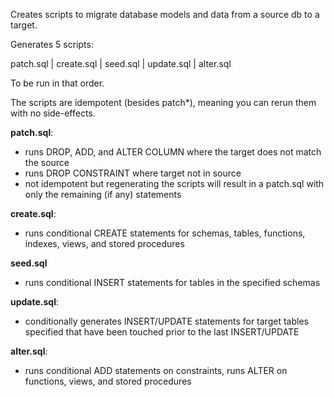 Creates scripts to migrate database models and data from a source db to a target.

Generates 5 scripts:

patch.sql | create.sql | seed.sql | update.sql | alter.sql

To be run in that order. 

The scripts are idempotent (besides patch*), meaning you can rerun them with no side-effects.

**patch.sql**:  
+ runs DROP, ADD, and ALTER COLUMN where the target does not match the source  
+ runs DROP CONSTRAINT where target not in source  
+ not idempotent but regenerating the scripts will result in a patch.sql with only the remaining (if any) statements  

**create.sql**:
+ runs conditional CREATE statements for schemas, tables, functions, indexes, views, and stored procedures   

**seed.sql**
+ runs conditional INSERT statements for tables in the specified schemas

**update.sql**:
+ conditionally generates INSERT/UPDATE statements for target tables specified that have been touched prior to the last INSERT/UPDATE

**alter.sql**:
+ runs conditional ADD statements on constraints, runs ALTER on functions, views, and stored procedures
